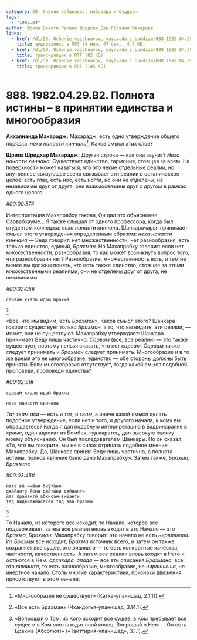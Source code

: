 ```yaml
---
category: 59. Учение вайшнавов, майавада и буддизм
tags:
  - "1982.04"
author: Шрила Бхакти Ракшак Шридхар Дев-Госвами Махарадж
links:
  - href: /dl/59._Uchenie_vaishnavov,_mayavada_i_buddizm/888_1982.04.29.B2_SridharMj_Polnota_istiny--v_prinjatii_edinstva_i_mnogoobrazija.mp3
    title: аудиозапись в MP3 (4 мин. 47 сек., 4,5 МБ)
  - href: /dl/59._Uchenie_vaishnavov,_mayavada_i_buddizm/888_1982.04.29.B2_SridharMj_Polnota_istiny--v_prinjatii_edinstva_i_mnogoobrazija.rtf
    title: транскрипцию в RTF (82 КБ)
  - href: /dl/59._Uchenie_vaishnavov,_mayavada_i_buddizm/888_1982.04.29.B2_SridharMj_Polnota_istiny--v_prinjatii_edinstva_i_mnogoobrazija.pdf
    title: транскрипцию в PDF (145 КБ)
---
```


# 888. 1982.04.29.B2. Полнота истины – в принятии единства и многообразия

**Акхаянанда Махарадж:** Махарадж, есть одно утверждение общего порядка: *неха нанасти кинчана*[^_ftn1]. Каков смысл этих слов?

**Шрила Шридхар Махарадж:** Другая строка — как она звучит? *Неха нанасти кинчана.* Существует единство, гармония, стоящая за всем. На поверхности может казаться, что это некие отдельные реалии, но внутреннее связующее звено связывает эти реалии в органическое целое: есть глаз, есть нос, есть ногти, но они не отделены, не независимы друг от друга, они взаимосвязаны друг с другом в рамках одного целого.

*#00:00:57#*

Интерпретация Махапрабху такова, Он дал это объяснение Сарвабхауме… Я также слышал от одного профессора, когда был студентом колледжа: *неха нанасти кинчана*. Шанкарачарья принимает смысл этого утверждения определенным образом: *неха нанасти кинчана* — Веда говорит: нет множественности, нет разнообразия, есть только единство, единый, *Брахман.* Но Махапрабху говорит: если нет множественности, разнообразия, то как может возникнуть вопрос того, что разнообразия нет? Разнообразие, множественность есть, и тем не менее вы должны понять, что есть также единство, стоящее за этими множественными реалиями, они не отделены друг от друга, не независимы.

*#00:02:05#*

    сарвам̇ кхалв идам̇ брахма
[^_ftn2]

«Все, что мы видим, есть *Брахман*». Каков смысл этого? Шанкара говорит: существует только *Брахман*, а то, что вы видите, эти реалии, — их нет, они не существуют. Махапрабху утверждает: Шанкара принимает Веду лишь частично. *Сарвам* (все, все реалии) — это также существует, поэтому нельзя сказать, что нет *сарвам. Сарвам* также следует принимать и *Брахман* следует принимать. Многообразие и в то же время это не многообразие, единство — обе стороны должны быть приняты. Если многообразие отсутствует, тогда какой смысл подобной проповеди, проповеди единства?

*#00:02:51#*

    сарвам̇ кхалв идам̇ брахма

    неха нанасти кинчана

*Тат твам аси* — есть и *тат*, и *твам*, а иначе какой смысл делать подобное утверждение, если нет и того, и другого начала, к кому вы обращаетесь? Когда я дал подобную интерпретацию в Бадринараяне в храме, один адвокат из Бомбея, гуджаратец, дал высокую оценку моему объяснению. Он был последователем Шанкары. Но он сказал: «То, что вы говорите, мы не в силах отрицать подобное мнение Махапрабху. Да, Шанкара принял Веду лишь частично, а полнота истины, полное явление было дано Махапрабху». Затем также, *Брахма*, *Брахман*:

*#00:03:45#*

    йато ва̄ има̄ни бхӯта̄ни
    джа̄йанте йена джа̄та̄ни джӣванти
    йат прайантй абхисам-виш́анти
    тад виджиджн̃а̄сасва тад эва брахма
[^_ftn3]

То Начало, из которого все исходит, то Начало, которое все поддерживает, затем все реалии вновь входят в это Начало — это *Брахма*, *Брахман.* Махапрабху говорит: это начало не есть *нирвишеша.* Из *Брахмы* все исходит, *Брахма* источник всего, и затем он также сохраняет все сущее, это *вишишта* — то есть конкретные качества, частности, качественность. А затем все реалии вновь входят в Него и остаются в Нем: *адхикара*, *апада* — все эти описания *Брахмана*, все это *вишишта*, то есть разнообразие, многообразие, не *нирвишеша*, не инертное начало. Столь многие характеристики, признаки движения присутствуют в этом начале.



[^_ftn1]: «Многообразия не существует» (Катха-упанишад, 2.1.11).

[^_ftn2]: «Все есть Брахман» (Чхандогья-упанишад, 3.14.1).

[^_ftn3]: «Вопрошай о Том, из Кого исходит все сущее, в Ком пребывает все сущее и в Ком оно находит свой конец. Вопрошай о Нем — Он есть Брахма (Абсолют)» («Таиттирия-упанишад», 3.1.1).

